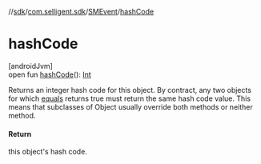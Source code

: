 //[sdk](../../../index.md)/[com.selligent.sdk](../index.md)/[SMEvent](index.md)/[hashCode](hash-code.md)

# hashCode

[androidJvm]\
open fun [hashCode](hash-code.md)(): [Int](https://kotlinlang.org/api/latest/jvm/stdlib/kotlin/-int/index.html)

Returns an integer hash code for this object. By contract, any two objects for which [equals](equals.md) returns true must return the same hash code value. This means that subclasses of Object usually override both methods or neither method.

#### Return

this object's hash code.
